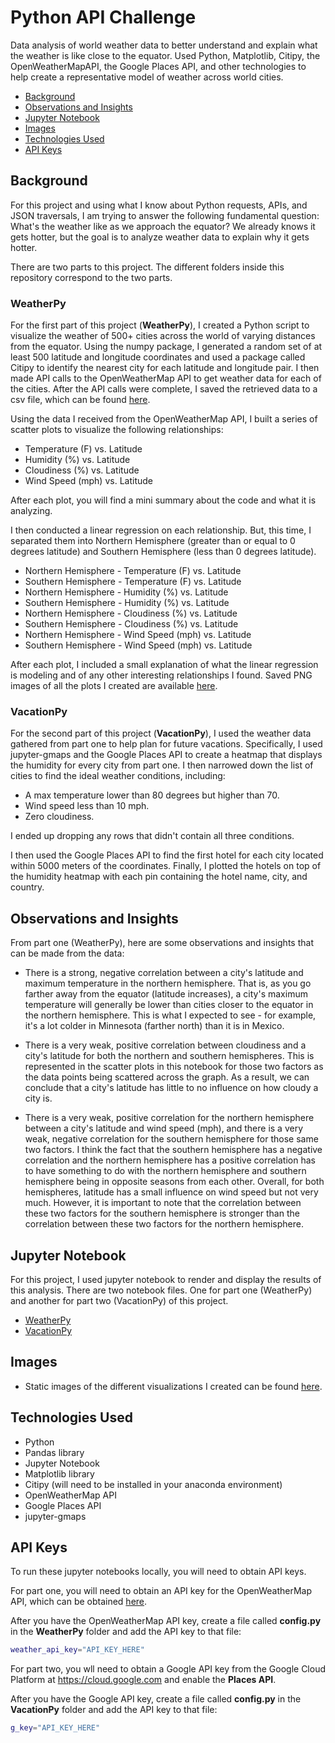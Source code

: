 # Python API Challenge

Data analysis of world weather data to better understand and explain what the weather is like close to the equator. Used Python, Matplotlib, Citipy, the OpenWeatherMapAPI, the Google Places API, and other technologies to help create a representative model of weather across world cities.

* [Background](#background)
* [Observations and Insights](#insights)
* [Jupyter Notebook](#nb)
* [Images](#images)
* [Technologies Used](#technologies)
* [API Keys](#api_keys)

## <a name="background"></a>Background

For this project and using what I know about Python requests, APIs, and JSON traversals, I am trying to answer the following fundamental question: What's the weather like as we approach the equator? We already knows it gets hotter, but the goal is to analyze weather data to explain why it gets hotter.

There are two parts to this project. The different folders inside this repository correspond to the two parts.

### WeatherPy

For the first part of this project (**WeatherPy**), I created a Python script to visualize the weather of 500+ cities across the world of varying distances from the equator. Using the numpy package, I generated a random set of at least 500 latitude and longitude coordinates and used a package called Citipy to identify the nearest city for each latitude and longitude pair. I then made API calls to the OpenWeatherMap API to get weather data for each of the cities. After the API calls were complete, I saved the retrieved data to a csv file, which can be found [here](./WeatherPy/output_data).

Using the data I received from the OpenWeatherMap API, I built a series of scatter plots to visualize the following relationships:

* Temperature (F) vs. Latitude
* Humidity (%) vs. Latitude
* Cloudiness (%) vs. Latitude
* Wind Speed (mph) vs. Latitude

After each plot, you will find a mini summary about the code and what it is analyzing.

I then conducted a linear regression on each relationship. But, this time, I separated them into Northern Hemisphere (greater than or equal to 0 degrees latitude) and Southern Hemisphere (less than 0 degrees latitude).

* Northern Hemisphere - Temperature (F) vs. Latitude
* Southern Hemisphere - Temperature (F) vs. Latitude
* Northern Hemisphere - Humidity (%) vs. Latitude
* Southern Hemisphere - Humidity (%) vs. Latitude
* Northern Hemisphere - Cloudiness (%) vs. Latitude
* Southern Hemisphere - Cloudiness (%) vs. Latitude
* Northern Hemisphere - Wind Speed (mph) vs. Latitude
* Southern Hemisphere - Wind Speed (mph) vs. Latitude

After each plot, I included a small explanation of what the linear regression is modeling and of any other interesting relationships I found. Saved PNG images of all the plots I created are available [here](./WeatherPy/Images).

### VacationPy

For the second part of this project (**VacationPy**), I used the weather data gathered from part one to help plan for future vacations. Specifically, I used jupyter-gmaps and the Google Places API to create a heatmap that displays the humidity for every city from part one. I then narrowed down the list of cities to find the ideal weather conditions, including:

* A max temperature lower than 80 degrees but higher than 70.
* Wind speed less than 10 mph.
* Zero cloudiness.

I ended up dropping any rows that didn't contain all three conditions.

I then used the Google Places API to find the first hotel for each city located within 5000 meters of the coordinates. Finally, I plotted the hotels on top of the humidity heatmap with each pin containing the hotel name, city, and country.

## <a name="insights"></a>Observations and Insights

From part one (WeatherPy), here are some observations and insights that can be made from the data:

* There is a strong, negative correlation between a city's latitude and maximum temperature in the northern hemisphere. That is, as you go farther away from the equator (latitude increases), a city's maximum temperature will generally be lower than cities closer to the equator in the northern hemisphere. This is what I expected to see - for example, it's a lot colder in Minnesota (farther north) than it is in Mexico.

* There is a very weak, positive correlation between cloudiness and a city's latitude for both the northern and southern hemispheres. This is represented in the scatter plots in this notebook for those two factors as the data points being scattered across the graph. As a result, we can conclude that a city's latitude has little to no influence on how cloudy a city is.

* There is a very weak, positive correlation for the northern hemisphere between a city's latitude and wind speed (mph), and there is a very weak, negative correlation for the southern hemisphere for those same two factors. I think the fact that the southern hemisphere has a negative correlation and the northern hemisphere has a positive correlation has to have something to do with the northern hemisphere and southern hemisphere being in opposite seasons from each other. Overall, for both hemispheres, latitude has a small influence on wind speed but not very much. However, it is important to note that the correlation between these two factors for the southern hemisphere is stronger than the correlation between these two factors for the northern hemisphere.

## <a name="nb"></a>Jupyter Notebook

For this project, I used jupyter notebook to render and display the results of this analysis. There are two notebook files. One for part one (WeatherPy) and another for part two (VacationPy) of this project.

* [WeatherPy](./WeatherPy/WeatherPy.ipynb)
* [VacationPy](./VacationPy/VacationPy.ipynb)

## <a name="nb"></a>Images

* Static images of the different visualizations I created can be found [here](./WeatherPy/Images).

## <a name="technologies"></a>Technologies Used

* Python
* Pandas library
* Jupyter Notebook
* Matplotlib library
* Citipy (will need to be installed in your anaconda environment)
* OpenWeatherMap API
* Google Places API
* jupyter-gmaps

## <a name="api_keys"></a> API Keys

To run these jupyter notebooks locally, you will need to obtain API keys.

For part one, you will need to obtain an API key for the OpenWeatherMap API, which can be obtained [here](https://home.openweathermap.org/api_keys).

After you have the OpenWeatherMap API key, create a file called **config.py** in the **WeatherPy** folder and add the API key to that file:

```bash
weather_api_key="API_KEY_HERE"
```

For part two, you wll need to obtain a Google API key from the Google Cloud Platform at <https://cloud.google.com> and enable the **Places API**.

After you have the Google API key, create a file called **config.py** in the **VacationPy** folder and add the API key to that file:

```bash
g_key="API_KEY_HERE"
```
